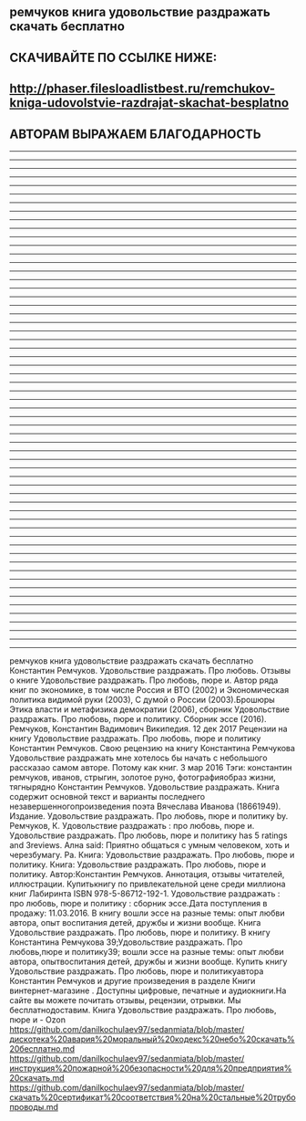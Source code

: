 ремчуков книга удовольствие раздражать скачать бесплатно
--------------------------------------------------
СКАЧИВАЙТЕ ПО ССЫЛКЕ НИЖЕ:
--------------------------------------------------
http://phaser.filesloadlistbest.ru/remchukov-kniga-udovolstvie-razdrajat-skachat-besplatno
--------------------------------------------------
АВТОРАМ ВЫРАЖАЕМ БЛАГОДАРНОСТЬ
--------------------------------------------------
--------------------------------------------------
--------------------------------------------------
--------------------------------------------------
--------------------------------------------------
--------------------------------------------------
--------------------------------------------------
--------------------------------------------------
--------------------------------------------------
--------------------------------------------------
--------------------------------------------------
--------------------------------------------------
--------------------------------------------------
--------------------------------------------------
--------------------------------------------------
--------------------------------------------------
--------------------------------------------------
--------------------------------------------------
--------------------------------------------------
--------------------------------------------------
--------------------------------------------------
--------------------------------------------------
--------------------------------------------------
--------------------------------------------------
--------------------------------------------------
--------------------------------------------------
--------------------------------------------------
--------------------------------------------------
--------------------------------------------------
--------------------------------------------------
--------------------------------------------------
--------------------------------------------------
--------------------------------------------------
--------------------------------------------------
--------------------------------------------------
--------------------------------------------------
--------------------------------------------------
--------------------------------------------------
--------------------------------------------------
--------------------------------------------------
--------------------------------------------------
--------------------------------------------------
--------------------------------------------------
--------------------------------------------------
--------------------------------------------------
--------------------------------------------------
--------------------------------------------------
--------------------------------------------------
--------------------------------------------------
--------------------------------------------------
--------------------------------------------------
--------------------------------------------------
--------------------------------------------------
--------------------------------------------------
--------------------------------------------------
--------------------------------------------------
--------------------------------------------------
--------------------------------------------------
--------------------------------------------------
--------------------------------------------------
ремчуков книга удовольствие раздражать скачать бесплатно Константин Ремчуков. Удовольствие раздражать. Про любовь. Отзывы о книге Удовольствие раздражать. Про любовь, пюре и. Автор ряда книг по экономике, в том числе Россия и ВТО (2002) и Экономическая политика видимой руки (2003), С думой о России (2003).Брошюры Этика власти и метафизика демократии (2006), сборник Удовольствие раздражать. Про любовь, пюре и политику. Сборник эссе (2016). Ремчуков, Константин Вадимович  Википедия. 12 дек 2017  Рецензии на книгу Удовольствие раздражать. Про любовь, пюре и политику Константин Ремчуков. Свою рецензию на книгу Константина Ремчукова Удовольствие раздражать мне хотелось бы начать с небольшого рассказао самом авторе. Потому как книг. 3 мар 2016  Тэги: константин ремчуков, иванов, стрыгин, золотое руно, фотографияобраз жизни, тягнырядно  Константин Ремчуков. Удовольствие раздражать.  Книга содержит основной текст и варианты последнего незавершенногопроизведения поэта Вячеслава Иванова (18661949). Издание. Удовольствие раздражать. Про любовь, пюре и политику by. Ремчуков, К. Удовольствие раздражать : про любовь, пюре и. Удовольствие раздражать. Про любовь, пюре и политику has 5 ratings and 3reviews. Ална said: Приятно общаться с умным человеком, хоть и черезбумагу. Ра. Книга: Удовольствие раздражать. Про любовь, пюре и политику. Книга: Удовольствие раздражать. Про любовь, пюре и политику. Автор:Константин Ремчуков. Аннотация, отзывы читателей, иллюстрации. Купитькнигу по привлекательной цене среди миллиона книг Лабиринта  ISBN 978-5-86712-192-1. Удовольствие раздражать : про любовь, пюре и политику : сборник эссе.Дата поступления в продажу: 11.03.2016. В книгу вошли эссе на разные темы: опыт любви автора, опыт воспитания детей, дружбы и жизни вообще.
Книга Удовольствие раздражать. Про любовь, пюре и политику. В книгу Константина Ремчукова 39;Удовольствие раздражать. Про любовь,пюре и политику39; вошли эссе на разные темы: опыт любви автора, опытвоспитания детей, дружбы и жизни вообще. Купить книгу Удовольствие раздражать. Про любовь, пюре и политикуавтора Константин Ремчуков и другие произведения в разделе Книги винтернет-магазине . Доступны цифровые, печатные и аудиокниги.На сайте вы можете почитать отзывы, рецензии, отрывки. Мы бесплатнодоставим. Книга Удовольствие раздражать. Про любовь, пюре и  - Ozon
https://github.com/danilkochulaev97/sedanmiata/blob/master/дискотека%20авария%20моральный%20кодекс%20небо%20скачать%20бесплатно.md
https://github.com/danilkochulaev97/sedanmiata/blob/master/инструкция%20пожарной%20безопасности%20для%20предприятия%20скачать.md
https://github.com/danilkochulaev97/sedanmiata/blob/master/скачать%20сертификат%20соответствия%20на%20стальные%20трубопроводы.md